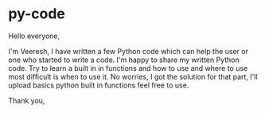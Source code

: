 # py-code

Hello everyone,

I'm Veeresh, I have written a few Python code which can help the user or one who started to write a code.
I'm happy to share my written Python code.
Try to learn a built in in functions and how to use and where to use most difficult is when to use it. 
No worries, I got the solution for that part, I'll upload basics python built in functions feel free to use.

Thank you,
